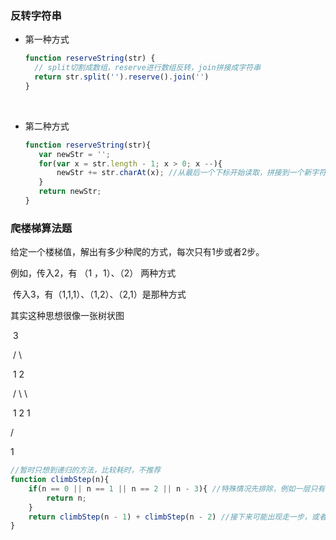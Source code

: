 ### 反转字符串

- 第一种方式

  ```js
  function reserveString(str) {
    // split切割成数组，reserve进行数组反转，join拼接成字符串
  	return str.split('').reserve().join('') 
  }

  ```

  ​

- 第二种方式

  ```js
  function reserveString(str){
     var newStr = '';
     for(var x = str.length - 1; x > 0; x --){
         newStr += str.charAt(x); //从最后一个下标开始读取，拼接到一个新字符串里，charAt返回字符串当前下标那个值，例如abc, index=2, c
     }
     return newStr;
  }
  ```



### 爬楼梯算法题

给定一个楼梯值，解出有多少种爬的方式，每次只有1步或者2步。

例如，传入2，有 （1 ，1）、（2） 两种方式

​	   传入3，有（1,1,1）、（1,2）、（2,1）是那种方式

其实这种思想很像一张树状图

​			3

​		 /              \

​	      1		   2

​	/	      \			\

​     1			2		   1

 /

1

```js
//暂时只想到递归的方法，比较耗时，不推荐
function climbStep(n){
    if(n == 0 || n == 1 || n == 2 || n - 3){ //特殊情况先排除，例如一层只有一种方式爬，两层有两种方式...
        return n;
    }
    return climbStep(n - 1) + climbStep(n - 2) //接下来可能出现走一步，或者走两步的情况
}
```

